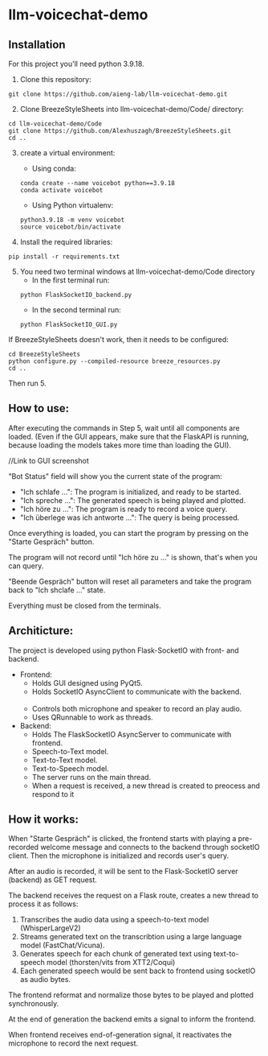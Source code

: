 # llm-voicechat-demo

## Installation

For this project you'll need python 3.9.18.

1. Clone this repository:
```
git clone https://github.com/aieng-lab/llm-voicechat-demo.git
```

2. Clone BreezeStyleSheets into llm-voicechat-demo/Code/ directory:
```
cd llm-voicechat-demo/Code
git clone https://github.com/Alexhuszagh/BreezeStyleSheets.git
cd ..
```

3. create a virtual environment:
   - Using conda:
   ```
   conda create --name voicebot python==3.9.18
   conda activate voicebot
   ```
   
   - Using Python virtualenv:
   ```
   python3.9.18 -m venv voicebot
   source voicebot/bin/activate
   ```
   
4. Install the required libraries:
```
pip install -r requirements.txt
```

5. You need two terminal windows at llm-voicechat-demo/Code directory
    - In the first terminal run:
    ```
    python FlaskSocketIO_backend.py
    ```
    - In the second terminal run:
    ```
    python FlaskSocketIO_GUI.py
    ```

If BreezeStyleSheets doesn't work, then it needs to be configured:
   ```
   cd BreezeStyleSheets
   python configure.py --compiled-resource breeze_resources.py
   cd ..
   ```
Then run 5.


## How to use:

After executing the commands in Step 5, wait until all components are loaded.
(Even if the GUI appears, make sure that the FlaskAPI is running, because loading the models takes more time than loading the GUI).

//Link to GUI screenshot

"Bot Status" field will show you the current state of the program:

   - "Ich schlafe ...": The program is initialized, and ready to be started.
   - "Ich spreche ...": The generated speech is being played and plotted.
   - "Ich höre zu ...": The program is ready to record a voice query.
   - "Ich überlege was ich antworte ...": The query is being processed.

Once everything is loaded, you can start the program by pressing on the "Starte Gespräch" button.

The program will not record until "Ich höre zu ..." is shown, that's when you can query.

"Beende Gespräch" button will reset all parameters and take the program back to "Ich shclafe ..." state.

Everything must be closed from the terminals.



## Architicture:
The project is developed using python Flask-SocketIO with front- and backend.

- Frontend:
   - Holds GUI designed using PyQt5.
   - Holds SocketIO AsyncClient to communicate with the backend. <br /><br />
   - Controls both microphone and speaker to record an play audio.
   - Uses QRunnable to work as threads.
- Backend:
   - Holds The FlaskSocketIO AsyncServer to communicate with frontend.
   - Speech-to-Text model.
   - Text-to-Text model.
   - Text-to-Speech model.
   - The server runs on the main thread.
   - When a request is received, a new thread is created to preocess and respond to it

## How it works:

When "Starte Gespräch" is clicked, the frontend starts with playing a pre-recorded welcome message and connects to the backend through socketIO client.
Then the microphone is initialized and records user's query.

After an audio is recorded, it will be sent to the Flask-SocketIO server (backend) as GET request.

The backend receives the request on a Flask route, creates a new thread to process it as follows:

1. Transcribes the audio data using a speech-to-text model (WhisperLargeV2)
2. Streams generated text on the transcribtion using a large language model (FastChat/Vicuna).
3. Generates speech for each chunk of generated text using text-to-speech model (thorsten/vits from XTT2/Coqui)
4. Each generated speech would be sent back to frontend using socketIO as audio bytes.

The frontend reformat and normalize those bytes to be played and plotted synchronously.

At the end of generation the backend emits a signal to inform the frontend.

When frontend receives end-of-generation signal, it reactivates the microphone to record the next request.




